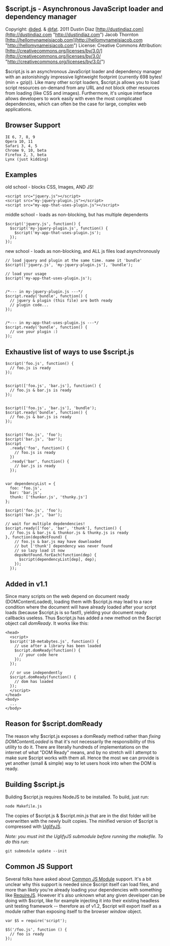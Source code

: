 $script.js - Asynchronous JavaScript loader and dependency manager
------------------------------------------------------------------

Copyright: [@ded](http://twitter.com/ded "@ded"). & [@fat](http://twitter.com/fat "@fat"). 2011
Dustin Diaz [http://dustindiaz.com](http://dustindiaz.com "http://dustindiaz.com")
Jacob Thornton [http://hellomynameisjacob.com](http://hellomynameisjacob.com "http://hellomynameisjacob.com")
License: Creative Commons Attribution: [http://creativecommons.org/licenses/by/3.0/](http://creativecommons.org/licenses/by/3.0/ "http://creativecommons.org/licenses/by/3.0/")

$script.js is an asynchronous JavaScript loader and dependency manager with an astonishingly impressive lightweight footprint (currently 698 bytes! (min + gzip)). Like many other script loaders, $script.js allows you to load script resources on-demand from any URL and not block other resources from loading (like CSS and images). Furthermore, it's unique interface allows developers to work easily with even the most complicated dependencies, which can often be the case for large, complex web applications.

Browser Support
---------------
    IE 6, 7, 8, 9
    Opera 10, 11
    Safari 3, 4, 5
    Chrome 9, 10, beta
    Firefox 2, 3, beta
    Lynx (just kidding)

Examples
--------

old school - blocks CSS, Images, AND JS!

    <script src="jquery.js"></script>
    <script src="my-jquery-plugin.js"></script>
    <script src="my-app-that-uses-plugin.js"></script>


middle school - loads as non-blocking, but has multiple dependents

    $script('jquery.js', function() {
      $script('my-jquery-plugin.js', function() {
        $script('my-app-that-uses-plugin.js');
      });
    });

new school - loads as non-blocking, and ALL js files load asynchronously

    // load jquery and plugin at the same time. name it 'bundle'
    $script(['jquery.js', 'my-jquery-plugin.js'], 'bundle');

    // load your usage
    $script('my-app-that-uses-plugin.js');


    /*--- in my-jquery-plugin.js ---*/
    $script.ready('bundle', function() {
      // jquery & plugin (this file) are both ready
      // plugin code...
    });


    /*--- in my-app-that-uses-plugin.js ---*/
    $script.ready('bundle', function() {
      // use your plugin :)
    });


Exhaustive list of ways to use $script.js
-----------------------------------------
    $script('foo.js', function() {
      // foo.js is ready
    });


    $script(['foo.js', 'bar.js'], function() {
      // foo.js & bar.js is ready
    });


    $script(['foo.js', 'bar.js'], 'bundle');
    $script.ready('bundle', function() {
      // foo.js & bar.js is ready
    });


    $script('foo.js', 'foo');
    $script('bar.js', 'bar');
    $script
      .ready('foo', function() {
        // foo.js is ready
      })
      .ready('bar', function() {
        // bar.js is ready
      });


    var dependencyList = {
      foo: 'foo.js',
      bar: 'bar.js',
      thunk: ['thunkor.js', 'thunky.js']
    };

    $script('foo.js', 'foo');
    $script('bar.js', 'bar');

    // wait for multiple depdendencies!
    $script.ready(['foo', 'bar', 'thunk'], function() {
      // foo.js & bar.js & thunkor.js & thunky.js is ready
    }, function(depsNotFound) {
        // foo.js & bar.js may have downloaded
        // but ['thunk'] dependency was never found
        // so lazy load it now
        depsNotFound.forEach(function(dep) {
          $script(dependencyList[dep], dep);
        });
      });

Added in v1.1
-------------
Since many scripts on the web depend on document ready (DOMContentLoaded), loading them with $script.js may lead to a race condition where the document will have already loaded after your script loads (because $script.js is so fast!), yielding your document ready callbacks useless. Thus $script.js has added a new method on the $script object call *domReady*. It works like this:

    <head>
      <script>
      $script('10-metabytes.js', function() {
        // use after a library has been loaded
        $script.domReady(function() {
          // your code here
        });
      });

      // or use independently
      $script.domReady(function() {
        // dom has loaded
      });
      </script>
    </head>
    <body>
      ...
    </body>

Reason for $script.domReady
---------------------------
The reason why $script.js exposes a domReady method rather than *fixing DOMContentLoaded* is that it's not necessarily the responsibility of this utility to do it. There are literally hundreds of implementations on the internet of what "DOM Ready" means, and by no stretch will I attempt to make sure $script works with them all. Hence the most we can provide is yet another (small & simple) way to let users hook into when the DOM is ready.

Building $script.js
-------------------
Building $script.js requires NodeJS to be installed. To build, just run:

    node Makefile.js

The copies of $script.js & $script.min.js that are in the dist folder will be overwritten with the newly built copies. The minified version of $script is compressed with [UglifyJS](https://github.com/mishoo/UglifyJS "UglifyJS").

*Note: you must init the UglifyJS submodule before running the makefile. To do this run:*

    git submodule update --init

Common JS Support
-----------------

Several folks have asked about [Common JS Module](http://commonjs.org) support. It's a bit unclear why this support is needed since $script itself can load files, and more than likely you're already loading your dependencies with something like [RequireJS](http://requirejs.org/). However it's also unknown what any given developer can be doing with $script, like for example injecting it into their existing headless unit testing framework -- therefore as of v1.2, $script will export itself as a module rather than exposing itself to the browser _window_ object.

    var $S = require('script');

    $S('/foo.js', function () {
      // foo is ready
    });